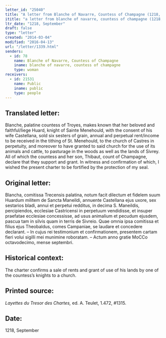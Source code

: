 ```yaml
---
letter_id: "25040"
title: "A letter from Blanche of Navarre, Countess of Champagne (1218, September)"
ititle: "a letter from blanche of navarre, countess of champagne (1218, september)"
ltr_date: "1218, September"
draft: false
type: "letter"
created: "2014-03-04"
modified: "2016-04-13"
url: "/letter/1339.html"
senders:
  - id: 78
    name: Blanche of Navarre, Countess of Champagne
    iname: blanche of navarre, countess of champagne
    type: woman
receivers:
  - id: 21531
    name: Public
    iname: public
    type: people
---
```

<h2> Translated letter:</h2>Blanche, palatine countess of Troyes, makes known that her beloved and faithful/liege Huard, knight of Sainte Menehould, with the consent of his wife Castellana, sold six sesters of grain, annual and perpetual rent/income to be received in the tithing of St. Menehould, to the church of Castres in perpetuity, and moreover to have granted to said church for the use of its animals and cattle, to pasturage in the woods as well as the lands of Sivrey.  All of which the countess and her son, Thibaut, count of Champagne, declare that they support and grant.  In witness and confirmation of which, I wished the present charter to be fortified by the protection of my seal.
<h2 class="mt-4"> Original letter:</h2>Blancha, comitissa Trecensis palatina, notum facit dilectum et fidelem suum Huardum militem de Sancta Maneildi, annuente Castellana ejus uxore, sex sestarios bladi, annui et perpetui redditus, in decima S. Maneildis, percipiendos, ecclesiae Castricensi in perpetuum vendidisse, et insuper praefatae ecclesiae concessisse, ad usus animalium et pecudum ejusdem, pascua tam in silvis quam in terris de Sivreio.  Quae omnia ipsa comitissa et filius ejus Theobaldus, comes Campaniae, se laudare et concedere declarant. – In cujus rei testimonium et confirmationem, presentem cartam fieri volui sigilli mei munimine roboratam.  – Actum anno gratie MoCCo octavodecimo, mense septembri.







<h2 class="mt-4"> Historical context:</h2>The charter confirms a sale of rents and grant of use of his lands by one of the countess’s knights to a church.
<h2 class="mt-4"> Printed source:</h2><p><em>Layettes du Tresor des Chartes,</em> ed. A. Teulet, 1.472, #1315.</p><h2 class="mt-4"> Date:</h2>1218, September